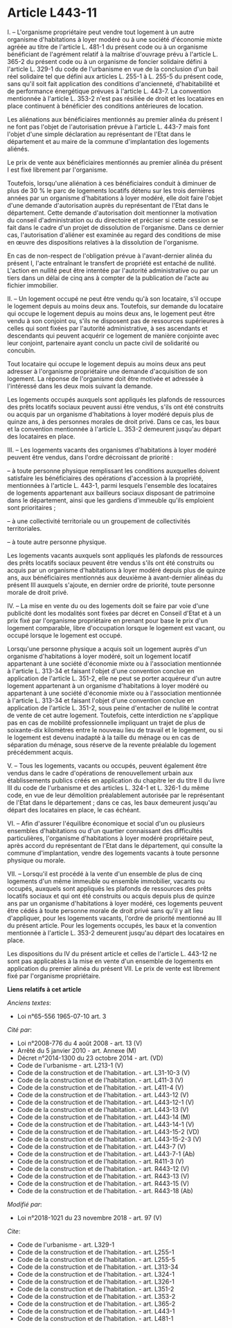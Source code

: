 # Article L443-11

I. – L'organisme propriétaire peut vendre tout logement à un autre organisme d'habitations à loyer modéré ou à une société
d'économie mixte agréée au titre de l'article L. 481-1 du présent code ou à un organisme bénéficiant de l'agrément relatif à
la maîtrise d'ouvrage prévu à l'article L. 365-2 du présent code ou à un organisme de foncier solidaire défini à l'article L.
329-1 du code de l'urbanisme en vue de la conclusion d'un bail réel solidaire tel que défini aux articles L. 255-1 à L. 255-5
du présent code, sans qu'il soit fait application des conditions d'ancienneté, d'habitabilité et de performance énergétique
prévues à l'article L. 443-7. La convention mentionnée à l'article L. 353-2 n'est pas résiliée de droit et les locataires en
place continuent à bénéficier des conditions antérieures de location. 

Les aliénations aux bénéficiaires mentionnés au premier alinéa du présent I ne font pas l'objet de l'autorisation prévue à
l'article L. 443-7 mais font l'objet d'une simple déclaration au représentant de l'Etat dans le département et au maire de la
commune d'implantation des logements aliénés. 

Le prix de vente aux bénéficiaires mentionnés au premier alinéa du présent I est fixé librement par l'organisme. 

Toutefois, lorsqu'une aliénation à ces bénéficiaires conduit à diminuer de plus de 30 % le parc de logements locatifs détenu
sur les trois dernières années par un organisme d'habitations à loyer modéré, elle doit faire l'objet d'une demande
d'autorisation auprès du représentant de l'Etat dans le département. Cette demande d'autorisation doit mentionner la
motivation du conseil d'administration ou du directoire et préciser si cette cession se fait dans le cadre d'un projet de
dissolution de l'organisme. Dans ce dernier cas, l'autorisation d'aliéner est examinée au regard des conditions de mise en
œuvre des dispositions relatives à la dissolution de l'organisme. 

En cas de non-respect de l'obligation prévue à l'avant-dernier alinéa du présent I, l'acte entraînant le transfert de
propriété est entaché de nullité. L'action en nullité peut être intentée par l'autorité administrative ou par un tiers dans
un délai de cinq ans à compter de la publication de l'acte au fichier immobilier. 

II. – Un logement occupé ne peut être vendu qu'à son locataire, s'il occupe le logement depuis au moins deux ans. Toutefois,
sur demande du locataire qui occupe le logement depuis au moins deux ans, le logement peut être vendu à son conjoint ou,
s'ils ne disposent pas de ressources supérieures à celles qui sont fixées par l'autorité administrative, à ses ascendants et
descendants qui peuvent acquérir ce logement de manière conjointe avec leur conjoint, partenaire ayant conclu un pacte civil
de solidarité ou concubin. 

Tout locataire qui occupe le logement depuis au moins deux ans peut adresser à l'organisme propriétaire une demande
d'acquisition de son logement. La réponse de l'organisme doit être motivée et adressée à l'intéressé dans les deux mois
suivant la demande. 

Les logements occupés auxquels sont appliqués les plafonds de ressources des prêts locatifs sociaux peuvent aussi être
vendus, s'ils ont été construits ou acquis par un organisme d'habitations à loyer modéré depuis plus de quinze ans, à des
personnes morales de droit privé. Dans ce cas, les baux et la convention mentionnée à l'article L. 353-2 demeurent jusqu'au
départ des locataires en place. 

III. – Les logements vacants des organismes d'habitations à loyer modéré peuvent être vendus, dans l'ordre décroissant de
priorité : 

– à toute personne physique remplissant les conditions auxquelles doivent satisfaire les bénéficiaires des opérations
d'accession à la propriété, mentionnées à l'article L. 443-1, parmi lesquels l'ensemble des locataires de logements
appartenant aux bailleurs sociaux disposant de patrimoine dans le département, ainsi que les gardiens d'immeuble qu'ils
emploient sont prioritaires ; 

– à une collectivité territoriale ou un groupement de collectivités territoriales. 

– à toute autre personne physique. 

Les logements vacants auxquels sont appliqués les plafonds de ressources des prêts locatifs sociaux peuvent être vendus s'ils
ont été construits ou acquis par un organisme d'habitations à loyer modéré depuis plus de quinze ans, aux bénéficiaires
mentionnés aux deuxième à avant-dernier alinéas du présent III auxquels s'ajoute, en dernier ordre de priorité, toute
personne morale de droit privé. 

IV. – La mise en vente du ou des logements doit se faire par voie d'une publicité dont les modalités sont fixées par décret
en Conseil d'Etat et à un prix fixé par l'organisme propriétaire en prenant pour base le prix d'un logement comparable, libre
d'occupation lorsque le logement est vacant, ou occupé lorsque le logement est occupé. 

Lorsqu'une personne physique a acquis soit un logement auprès d'un organisme d'habitations à loyer modéré, soit un logement
locatif appartenant à une société d'économie mixte ou à l'association mentionnée à l'article L. 313-34 et faisant l'objet
d'une convention conclue en application de l'article L. 351-2, elle ne peut se porter acquéreur d'un autre logement
appartenant à un organisme d'habitations à loyer modéré ou appartenant à une société d'économie mixte ou à l'association
mentionnée à l'article L. 313-34 et faisant l'objet d'une convention conclue en application de l'article L. 351-2, sous peine
d'entacher de nullité le contrat de vente de cet autre logement. Toutefois, cette interdiction ne s'applique pas en cas de
mobilité professionnelle impliquant un trajet de plus de soixante-dix kilomètres entre le nouveau lieu de travail et le
logement, ou si le logement est devenu inadapté à la taille du ménage ou en cas de séparation du ménage, sous réserve de la
revente préalable du logement précédemment acquis. 

V. – Tous les logements, vacants ou occupés, peuvent également être vendus dans le cadre d'opérations de renouvellement
urbain aux établissements publics créés en application du chapitre Ier du titre II du livre III du code de l'urbanisme et des
articles L. 324-1 et L. 326-1 du même code, en vue de leur démolition préalablement autorisée par le représentant de l'Etat
dans le département ; dans ce cas, les baux demeurent jusqu'au départ des locataires en place, le cas échéant. 

VI. – Afin d'assurer l'équilibre économique et social d'un ou plusieurs ensembles d'habitations ou d'un quartier connaissant
des difficultés particulières, l'organisme d'habitations à loyer modéré propriétaire peut, après accord du représentant de
l'Etat dans le département, qui consulte la commune d'implantation, vendre des logements vacants à toute personne physique ou
morale. 

VII. – Lorsqu'il est procédé à la vente d'un ensemble de plus de cinq logements d'un même immeuble ou ensemble immobilier,
vacants ou occupés, auxquels sont appliqués les plafonds de ressources des prêts locatifs sociaux et qui ont été construits
ou acquis depuis plus de quinze ans par un organisme d'habitations à loyer modéré, ces logements peuvent être cédés à toute
personne morale de droit privé sans qu'il y ait lieu d'appliquer, pour les logements vacants, l'ordre de priorité mentionné
au III du présent article. Pour les logements occupés, les baux et la convention mentionnée à l'article L. 353-2 demeurent
jusqu'au départ des locataires en place. 

Les dispositions du IV du présent article et celles de l'article L. 443-12 ne sont pas applicables à la mise en vente d'un
ensemble de logements en application du premier alinéa du présent VII. Le prix de vente est librement fixé par l'organisme
propriétaire.

**Liens relatifs à cet article**

_Anciens textes_:

  - Loi n°65-556 1965-07-10 art. 3

_Cité par_:

  - Loi n°2008-776 du 4 août 2008 - art. 13 (V)
  - Arrêté du 5 janvier 2010 - art. Annexe (M)
  - Décret n°2014-1300 du 23 octobre 2014 - art. (VD)
  - Code de l'urbanisme - art. L213-1 (V)
  - Code de la construction et de l'habitation. - art. L31-10-3 (V)
  - Code de la construction et de l'habitation. - art. L411-3 (V)
  - Code de la construction et de l'habitation. - art. L411-4 (V)
  - Code de la construction et de l'habitation. - art. L443-12 (V)
  - Code de la construction et de l'habitation. - art. L443-12-1 (V)
  - Code de la construction et de l'habitation. - art. L443-13 (V)
  - Code de la construction et de l'habitation. - art. L443-14 (M)
  - Code de la construction et de l'habitation. - art. L443-14-1 (V)
  - Code de la construction et de l'habitation. - art. L443-15-2 (VD)
  - Code de la construction et de l'habitation. - art. L443-15-2-3 (V)
  - Code de la construction et de l'habitation. - art. L443-7 (V)
  - Code de la construction et de l'habitation. - art. L443-7-1 (Ab)
  - Code de la construction et de l'habitation. - art. R411-3 (V)
  - Code de la construction et de l'habitation. - art. R443-12 (V)
  - Code de la construction et de l'habitation. - art. R443-13 (V)
  - Code de la construction et de l'habitation. - art. R443-15 (V)
  - Code de la construction et de l'habitation. - art. R443-18 (Ab)

_Modifié par_:

  - Loi n°2018-1021 du 23 novembre 2018 - art. 97 (V)

_Cite_:

  - Code de l'urbanisme - art. L329-1
  - Code de la construction et de l'habitation. - art. L255-1
  - Code de la construction et de l'habitation. - art. L255-5
  - Code de la construction et de l'habitation. - art. L313-34
  - Code de la construction et de l'habitation. - art. L324-1
  - Code de la construction et de l'habitation. - art. L326-1
  - Code de la construction et de l'habitation. - art. L351-2
  - Code de la construction et de l'habitation. - art. L353-2
  - Code de la construction et de l'habitation. - art. L365-2
  - Code de la construction et de l'habitation. - art. L443-1
  - Code de la construction et de l'habitation. - art. L481-1
